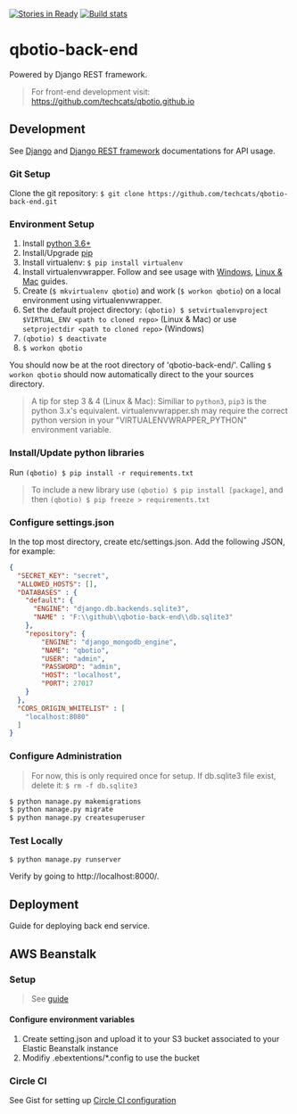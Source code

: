 [![Stories in Ready](https://badge.waffle.io/techcats/qbotio-back-end.png?label=ready&title=Ready)](https://waffle.io/techcats/qbotio-back-end)
[![Build stats](https://circleci.com/gh/techcats/qbotio-back-end.svg?style=shield&circle-token=0063d363c60c818096169987c5bc7f0a5033eb60)](https://circleci.com/gh/techcats/qbotio-back-end)
# qbotio-back-end

Powered by Django REST framework.

> For front-end development visit: https://github.com/techcats/qbotio.github.io

## Development

See [Django](https://docs.djangoproject.com/) and [Django REST framework](http://www.django-rest-framework.org/) documentations for API usage.

### Git Setup

Clone the git repository: ```$ git clone https://github.com/techcats/qbotio-back-end.git```

### Environment Setup

1. Install [python 3.6+](https://www.python.org/)
2. Install/Upgrade [pip](https://pip.pypa.io/en/stable/installing/)
3. Install virtualenv: ```$ pip install virtualenv```
4. Install virtualenvwrapper. Follow and see usage with [Windows](https://pypi.python.org/pypi/virtualenvwrapper-win), [Linux & Mac](https://virtualenvwrapper.readthedocs.io/en/stable/) guides.
6. Create (```$ mkvirtualenv qbotio```) and work (```$ workon qbotio```) on a local environment using virtualenvwrapper.
7. Set the default project directory: ```(qbotio) $ setvirtualenvproject $VIRTUAL_ENV <path to cloned repo>``` (Linux & Mac) or use ```setprojectdir <path to cloned repo>``` (Windows)
8. ```(qbotio) $ deactivate```
9. ```$ workon qbotio```

You should now be at the root directory of 'qbotio-back-end/'. Calling ```$ workon qbotio``` should now automatically direct to the your sources directory.

> A tip for step 3 & 4 (Linux & Mac): Similiar to ```python3```, ```pip3``` is the python 3.x's equivalent. virtualenvwrapper.sh may require the correct python version in your "VIRTUALENVWRAPPER_PYTHON" environment variable.

### Install/Update python libraries

Run ```(qbotio) $ pip install -r requirements.txt```

> To include a new library use ```(qbotio) $ pip install [package]```, and then ```(qbotio) $ pip freeze > requirements.txt```

### Configure settings.json

In the top most directory, create etc/settings.json. Add the following JSON, for example:
```json
{
  "SECRET_KEY": "secret",
  "ALLOWED_HOSTS": [],
  "DATABASES" : {
    "default": {
      "ENGINE": "django.db.backends.sqlite3",
      "NAME" : "F:\\github\\qbotio-back-end\\db.sqlite3"
    },
    "repository": {
        "ENGINE": "django_mongodb_engine",
        "NAME": "qbotio",
        "USER": "admin",
        "PASSWORD": "admin",
        "HOST": "localhost",
        "PORT": 27017
    }
  },
  "CORS_ORIGIN_WHITELIST" : [
    "localhost:8080"
  ]
}
```

### Configure Administration

> For now, this is only required once for setup. If db.sqlite3 file exist, delete it: ```$ rm -f db.sqlite3```

```bash
$ python manage.py makemigrations
$ python manage.py migrate
$ python manage.py createsuperuser
```

### Test Locally

```bash
$ python manage.py runserver
```

Verify by going to http://localhost:8000/.

## Deployment

Guide for deploying back end service.

## AWS Beanstalk

### Setup

> See [guide](https://realpython.com/blog/python/deploying-a-django-app-and-postgresql-to-aws-elastic-beanstalk/)

#### Configure environment variables

1. Create setting.json and upload it to your S3 bucket associated to your Elastic Beanstalk instance
2. Modifiy .ebextentions/*.config to use the bucket

### Circle CI
See Gist for setting up [Circle CI configuration](https://gist.github.com/RobertoSchneiders/9e0e73e836a80d53a21e)